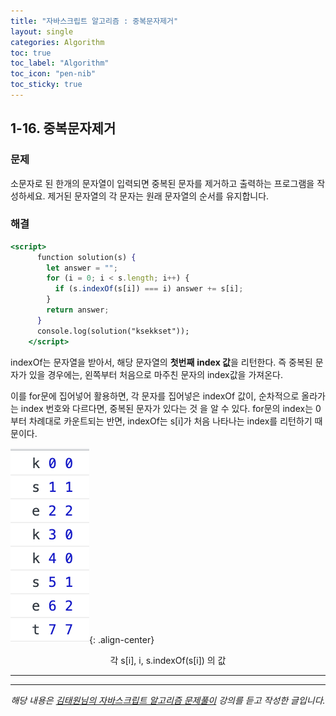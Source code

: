 ```yaml
---
title: "자바스크립트 알고리즘 : 중복문자제거"
layout: single
categories: Algorithm
toc: true
toc_label: "Algorithm"
toc_icon: "pen-nib"
toc_sticky: true
---
```


## 1-16. 중복문자제거

### 문제

소문자로 된 한개의 문자열이 입력되면 중복된 문자를 제거하고 출력하는 프로그램을 작성하세요.
제거된 문자열의 각 문자는 원래 문자열의 순서를 유지합니다.

### 해결

```jsx
<script>
      function solution(s) {
        let answer = "";
        for (i = 0; i < s.length; i++) {
          if (s.indexOf(s[i]) === i) answer += s[i];
        }
        return answer;
      }
      console.log(solution("ksekkset"));
    </script>
```

indexOf는 문자열을 받아서, 해당 문자열의 **첫번째** **index 값**을 리턴한다.
즉 중복된 문자가 있을 경우에는, 왼쪽부터 처음으로 마주친 문자의 index값을 가져온다.

이를 for문에 집어넣어 활용하면, 각 문자를 집어넣은 indexOf 값이, 순차적으로 올라가는 index 번호와 다르다면, 중복된 문자가 있다는 것 을 알 수 있다.
for문의 index는 0부터 차례대로 카운트되는 반면, indexOf는 s[i]가 처음 나타나는 index를 리턴하기 때문이다.

![1](/assets/images/algorithm/algo16-00001.png){: .align-center}

<center>각 s[i], i, s.indexOf(s[i]) 의 값<center>

---

---

_해당 내용은 [김태원님의 자바스크립트 알고리즘 문제풀이](https://www.inflearn.com/course/%EC%9E%90%EB%B0%94%EC%8A%A4%ED%81%AC%EB%A6%BD%ED%8A%B8-%EC%95%8C%EA%B3%A0%EB%A6%AC%EC%A6%98-%EB%AC%B8%EC%A0%9C%ED%92%80%EC%9D%B4/dashboard) 강의를 듣고 작성한 글입니다._
